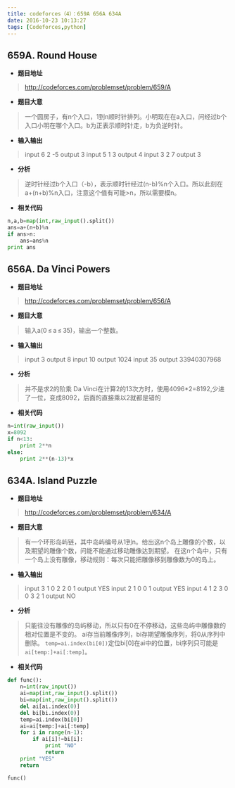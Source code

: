 ```yaml
---
title: codeforces（4）：659A 656A 634A
date: 2016-10-23 10:13:27
tags: [Codeforces,python]
---
```


## 659A. Round House

- **题目地址**
>http://codeforces.com/problemset/problem/659/A

- **题目大意**
>一个圆房子，有n个入口，1到n顺时针排列。小明现在在a入口，问经过b个入口小明在哪个入口。b为正表示顺时针走，b为负逆时针。

- **输入输出**
>input
6 2 -5
output
3
input
5 1 3
output
4
input
3 2 7
output
3

- **分析**
>逆时针经过b个入口（-b），表示顺时针经过(n-b)%n个入口。所以此刻在a+(n+b)%n入口，注意这个值有可能>n，所以需要模n。

- **相关代码**
```python
n,a,b=map(int,raw_input().split())
ans=a+(n+b)%n
if ans>n:
    ans=ans%n
print ans
```


## 656A. Da Vinci Powers

- **题目地址**
>http://codeforces.com/problemset/problem/656/A

- **题目大意**
>输入a(0 ≤ a ≤ 35)，输出一个整数。

- **输入输出**
>input
3
output
8
input
10
output
1024
input
35
output
33940307968

- **分析**
>并不是求2的阶乘
Da Vinci在计算2的13次方时，使用4096*2=8192,少进了一位，变成8092，后面的直接乘以2就都是错的

- **相关代码**
```python
n=int(raw_input())
x=8092
if n<13:
    print 2**n
else:
    print 2**(n-13)*x
```


## 634A. Island Puzzle

- **题目地址**
>http://codeforces.com/problemset/problem/634/A

- **题目大意**
>有一个环形岛屿链，其中岛屿编号从1到n。给出这n个岛上雕像的个数，以及期望的雕像个数，问能不能通过移动雕像达到期望。
在这n个岛中，只有一个岛上没有雕像，移动规则：每次只能把雕像移到雕像数为0的岛上。

- **输入输出**
>input
3
1 0 2
2 0 1
output
YES
input
2
1 0
0 1
output
YES
input
4
1 2 3 0
0 3 2 1
output
NO

- **分析**
>只能往没有雕像的岛屿移动，所以只有0在不停移动，这些岛屿中雕像数的相对位置是不变的。
ai存当前雕像序列，bi存期望雕像序列，将0从序列中删除。
`temp=ai.index(bi[0])`定位bi[0]在ai中的位置，bi序列只可能是`ai[temp:]+ai[:temp]`。

- **相关代码**
```python
def func():
    n=int(raw_input())
    ai=map(int,raw_input().split())
    bi=map(int,raw_input().split())
    del ai[ai.index(0)]
    del bi[bi.index(0)]
    temp=ai.index(bi[0])
    ai=ai[temp:]+ai[:temp]
    for i in range(n-1):
        if ai[i]!=bi[i]:
            print "NO"
            return
    print "YES"
    return

func()
```
